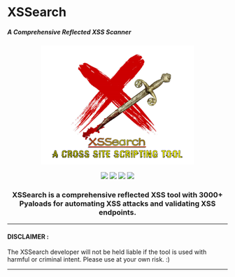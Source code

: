 # XSSearch
##### _A Comprehensive Reflected XSS Scanner_
<p align="center">
  <img  width="350" src="Images/Banner.PNG" />
</p>

<p align="center">
<img src=https://img.shields.io/badge/Made%20with-Python-blue>
<img src=https://img.shields.io/badge/Python-3.7-green>
<img src=https://img.shields.io/badge/Version-1.0-yellowgreen>
<img src=https://img.shields.io/badge/OS-Linux-yellow>
</p>
<p align="center">
    <h3 align="center"> XSSearch is a comprehensive reflected XSS tool with 3000+ Pyaloads for automating XSS attacks and validating XSS endpoints.  </h3>
</p>

***
#### DISCLAIMER :

The XSSearch developer will not be held liable if the tool is used with harmful or criminal intent. Please use at your own risk. :)

*** 
